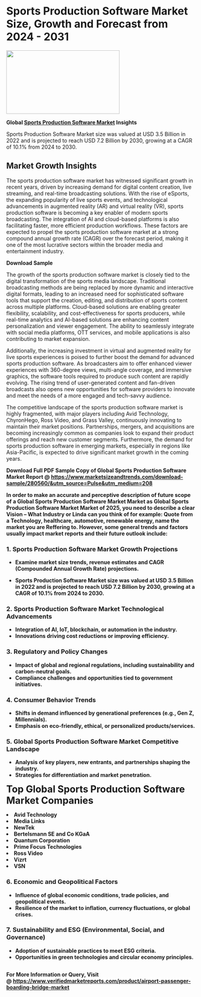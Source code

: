 <H1>Sports Production Software Market Size, Growth and Forecast from 2024 - 2031</H1><img class="aligncenter size-medium wp-image-584254" src="https://thirdeyenews.in/wp-content/uploads/2024/09/Global-Market-Research-300x168.jpeg" alt="" width="300" height="168" /><p><strong>Global&nbsp;<a href="https://www.marketsizeandtrends.com/download-sample/280560/&amp;utm_source=Pulse&amp;utm_medium=208">Sports Production Software Market</a> Insights</strong></p><p>Sports Production Software Market size was valued at USD 3.5 Billion in 2022 and is projected to reach USD 7.2 Billion by 2030, growing at a CAGR of 10.1% from 2024 to 2030.</p><p><h2>Market Growth Insights</h2> <p>The sports production software market has witnessed significant growth in recent years, driven by increasing demand for digital content creation, live streaming, and real-time broadcasting solutions. With the rise of eSports, the expanding popularity of live sports events, and technological advancements in augmented reality (AR) and virtual reality (VR), sports production software is becoming a key enabler of modern sports broadcasting. The integration of AI and cloud-based platforms is also facilitating faster, more efficient production workflows. These factors are expected to propel the sports production software market at a strong compound annual growth rate (CAGR) over the forecast period, making it one of the most lucrative sectors within the broader media and entertainment industry.</p> <p><strong>Download Sample</strong></p> <p>The growth of the sports production software market is closely tied to the digital transformation of the sports media landscape. Traditional broadcasting methods are being replaced by more dynamic and interactive digital formats, leading to an increased need for sophisticated software tools that support the creation, editing, and distribution of sports content across multiple platforms. Cloud-based solutions are enabling greater flexibility, scalability, and cost-effectiveness for sports producers, while real-time analytics and AI-based solutions are enhancing content personalization and viewer engagement. The ability to seamlessly integrate with social media platforms, OTT services, and mobile applications is also contributing to market expansion.</p> <p>Additionally, the increasing investment in virtual and augmented reality for live sports experiences is poised to further boost the demand for advanced sports production software. As broadcasters aim to offer enhanced viewer experiences with 360-degree views, multi-angle coverage, and immersive graphics, the software tools required to produce such content are rapidly evolving. The rising trend of user-generated content and fan-driven broadcasts also opens new opportunities for software providers to innovate and meet the needs of a more engaged and tech-savvy audience.</p> <p>The competitive landscape of the sports production software market is highly fragmented, with major players including Avid Technology, ChyronHego, Ross Video, and Grass Valley, continuously innovating to maintain their market positions. Partnerships, mergers, and acquisitions are becoming increasingly common as companies look to expand their product offerings and reach new customer segments. Furthermore, the demand for sports production software in emerging markets, especially in regions like Asia-Pacific, is expected to drive significant market growth in the coming years.</p> <p><strong></p><p><span class=""><strong>Download Full PDF Sample Copy of Global Sports Production Software Market Report</strong> @ <a href="https://www.marketsizeandtrends.com/download-sample/280560/&amp;utm_source=Pulse&amp;utm_medium=208" target="_blank">https://www.marketsizeandtrends.com/download-sample/280560/&amp;utm_source=Pulse&amp;utm_medium=208</a></span></p><p>In order to make an accurate and perceptive description of future scope of a Global&nbsp;Sports Production Software Market Market as Global&nbsp;Sports Production Software Market Market of 2025, you need to describe a clear Vision &ndash; What Industry or Linda can you think of for example: Quote from a Technology, healthcare, automotive, renewable energy, name the market you are Reffering to. However, some general trends and factors usually impact market reports and their future outlook include:</p><h3>1.&nbsp;<strong>Sports Production Software Market Growth Projections</strong></h3><ul><li>Examine market size trends, revenue estimates and CAGR (Compounded Annual Growth Rate) projections.</li><li><p>Sports Production Software Market size was valued at USD 3.5 Billion in 2022 and is projected to reach USD 7.2 Billion by 2030, growing at a CAGR of 10.1% from 2024 to 2030.</p></li></ul><h3>2.&nbsp;<strong>Sports Production Software Market Technological Advancements</strong></h3><ul><li>Integration of AI, IoT, blockchain, or automation in the industry.</li><li>Innovations driving cost reductions or improving efficiency.</li></ul><h3>3.&nbsp;<strong>Regulatory and Policy Changes</strong></h3><ul><li>Impact of global and regional regulations, including sustainability and carbon-neutral goals.</li><li>Compliance challenges and opportunities tied to government initiatives.</li></ul><h3>4.&nbsp;<strong>Consumer Behavior Trends</strong></h3><ul><li>Shifts in demand influenced by generational preferences (e.g., Gen Z, Millennials).</li><li>Emphasis on eco-friendly, ethical, or personalized products/services.</li></ul><h3>5.&nbsp;<strong>Global Sports Production Software Market Competitive Landscape</strong></h3><ul><li>Analysis of key players, new entrants, and partnerships shaping the industry.</li><li>Strategies for differentiation and market penetration.</li></ul><p data-pm-slice="1 1 []"><span style="color: inherit; font-family: inherit; font-size: 25px;">Top Global Sports Production Software Market Companies</span></p><div class="" data-test-id=""><p><li>Avid Technology</li><li> Media Links</li><li> NewTek</li><li> Bertelsmann SE and Co KGaA</li><li> Quantum Corporation</li><li> Prime Focus Technologies</li><li> Ross Video</li><li> Vizrt</li><li> VSN</li></p></div><h3>6.&nbsp;<strong>Economic and Geopolitical Factors</strong></h3><ul><li>Influence of global economic conditions, trade policies, and geopolitical events.</li><li>Resilience of the market to inflation, currency fluctuations, or global crises.</li></ul><h3>7.&nbsp;<strong>Sustainability and ESG (Environmental, Social, and Governance)</strong></h3><ul><li>Adoption of sustainable practices to meet ESG criteria.</li><li>Opportunities in green technologies and circular economy principles.</li></ul><h2><strong style="font-size: 14px;">For More Information or Query, Visit @&nbsp;</strong><a style="background-color: #ffffff; font-size: 14px;" href="https://www.marketsizeandtrends.com/report/sports-production-software-market/" target="_blank">https://www.verifiedmarketreports.com/product/airport-passenger-boarding-bridge-market</a></h2>

